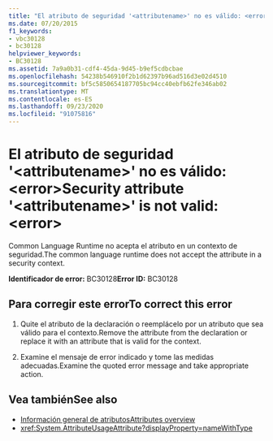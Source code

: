 ```yaml
---
title: "El atributo de seguridad '<attributename>' no es válido: <error>"
ms.date: 07/20/2015
f1_keywords:
- vbc30128
- bc30128
helpviewer_keywords:
- BC30128
ms.assetid: 7a9a0b31-cdf4-45da-9d45-b9ef5cdbcbae
ms.openlocfilehash: 54238b546910f2b1d62397b96ad516d3e02d4510
ms.sourcegitcommit: bf5c5850654187705bc94cc40ebfb62fe346ab02
ms.translationtype: MT
ms.contentlocale: es-ES
ms.lasthandoff: 09/23/2020
ms.locfileid: "91075816"
---
```

# <a name="security-attribute-attributename-is-not-valid-error"></a><span data-ttu-id="09b13-102">El atributo de seguridad '\<attributename>' no es válido: \<error></span><span class="sxs-lookup"><span data-stu-id="09b13-102">Security attribute '\<attributename>' is not valid: \<error></span></span>

<span data-ttu-id="09b13-103">Common Language Runtime no acepta el atributo en un contexto de seguridad.</span><span class="sxs-lookup"><span data-stu-id="09b13-103">The common language runtime does not accept the attribute in a security context.</span></span>

<span data-ttu-id="09b13-104">**Identificador de error:** BC30128</span><span class="sxs-lookup"><span data-stu-id="09b13-104">**Error ID:** BC30128</span></span>

## <a name="to-correct-this-error"></a><span data-ttu-id="09b13-105">Para corregir este error</span><span class="sxs-lookup"><span data-stu-id="09b13-105">To correct this error</span></span>

1. <span data-ttu-id="09b13-106">Quite el atributo de la declaración o reemplácelo por un atributo que sea válido para el contexto.</span><span class="sxs-lookup"><span data-stu-id="09b13-106">Remove the attribute from the declaration or replace it with an attribute that is valid for the context.</span></span>

2. <span data-ttu-id="09b13-107">Examine el mensaje de error indicado y tome las medidas adecuadas.</span><span class="sxs-lookup"><span data-stu-id="09b13-107">Examine the quoted error message and take appropriate action.</span></span>

## <a name="see-also"></a><span data-ttu-id="09b13-108">Vea también</span><span class="sxs-lookup"><span data-stu-id="09b13-108">See also</span></span>

- [<span data-ttu-id="09b13-109">Información general de atributos</span><span class="sxs-lookup"><span data-stu-id="09b13-109">Attributes overview</span></span>](../programming-guide/concepts/attributes/index.md)
- <xref:System.AttributeUsageAttribute?displayProperty=nameWithType>

